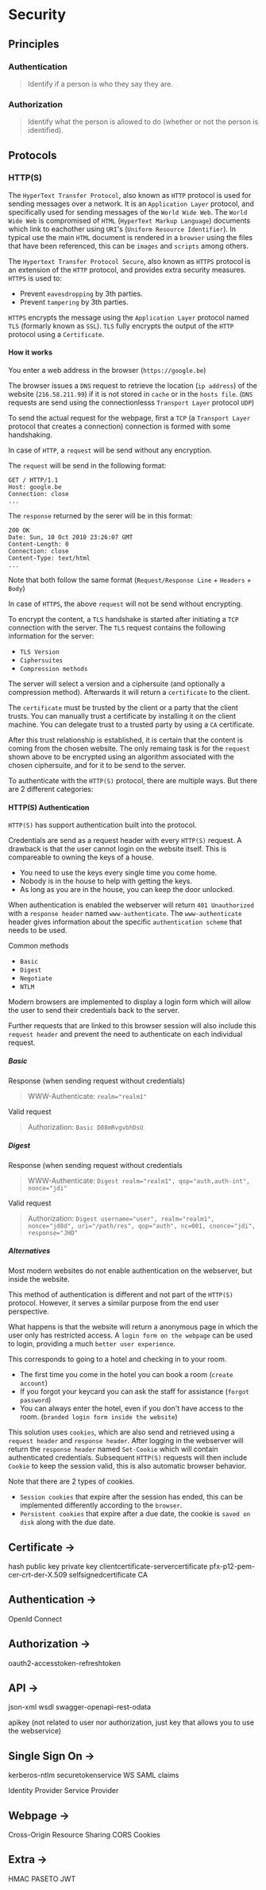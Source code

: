 # Security

## Principles

### Authentication

> Identify if a person is who they say they are.

### Authorization

> Identify what the person is allowed to do (whether or not the person is identified).

## Protocols

### HTTP(S)

The `HyperText Transfer Protocol`, also known as `HTTP` protocol is used for sending messages over a network.
It is an `Application Layer` protocol, and specifically used for sending messages of the `World Wide Web`.
The `World Wide Web` is compromised of `HTML` (`HyperText Markup Language`) documents which link to eachother using `URI`'s (`Uniform Resource Identifier`). In typical use the main `HTML` document is rendered in a `browser` using the files that have been referenced, this can be `images` and `scripts` among others.

The `Hypertext Transfer Protocol Secure`, also known as `HTTPS` protocol is an extension of the `HTTP` protocol, and provides extra security measures. 
`HTTPS` is used to:
- Prevent `eavesdropping` by 3th parties.
- Prevent `tampering` by 3th parties.

`HTTPS` encrypts the message using the `Application Layer` protocol named `TLS` (formarly known as `SSL`).
`TLS` fully encrypts the output of the `HTTP` protocol using a `Certificate`.

#### How it works 

You enter a web address in the browser (`https://google.be`)

The browser issues a `DNS` request to retrieve the location (`ip address`) of the website (`216.58.211.99`) if it is not stored in `cache` or in the `hosts file`. (`DNS` requests are send using the connectionlesss `Transport Layer` protocol `UDP`)

To send the actual request for the webpage, first a `TCP` (a `Transport Layer` protocol that creates a connection) connection is formed with some handshaking.

In case of `HTTP`, a `request` will be send without any encryption. 

The `request` will be send in the following format:

    GET / HTTP/1.1
    Host: google.be
    Connection: close
    ...

The `response` returned by the serer will be in this format:

    200 OK
    Date: Sun, 10 Oct 2010 23:26:07 GMT
    Content-Length: 0
    Connection: close
    Content-Type: text/html
    ...

Note that both follow the same format (`Request/Response Line` + `Headers` + `Body`)

In case of `HTTPS`, the above `request` will not be send without encrypting.

To encrypt the content, a `TLS` handshake is started after initiating a `TCP` connection with the server.
The `TLS` request contains the following information for the server:

- `TLS Version`
- `Ciphersuites`
- `Compression methods`

The server will select a version and a ciphersuite (and optionally a compression method).
Afterwards it will return a `certificate` to the client.

The `certificate` must be trusted by the client or a party that the client trusts. 
You can manually trust a certificate by installing it on the client machine.
You can delegate trust to a trusted party by using a `CA` certificate.

After this trust relationship is established, it is certain that the content is coming from the chosen website.
The only remaing task is for the `request` shown above to be encrypted using an algorithm associated with the chosen ciphersuite, and for it to be send to the server.

To authenticate with the `HTTP(S)` protocol, there are multiple ways. But there are 2 different categories:

#### HTTP(S) Authentication

`HTTP(S)` has support authentication built into the protocol.

Credentials are send as a request header with every `HTTP(S)` request.
A drawback is that the user cannot login on the website itself.
This is compareable to owning the keys of a house.

- You need to use the keys every single time you come home.
- Nobody is in the house to help with getting the keys.
- As long as you are in the house, you can keep the door unlocked.

When authentication is enabled the webserver will return `401 Unauthorized` with a `response header` named `www-authenticate`.
The `www-authenticate` header gives information about the specific `authentication scheme` that needs to be used.

Common methods

- `Basic`
- `Digest` 
- `Negotiate`
- `NTLM`

Modern browsers are implemented to display a login form which will allow the user to send their credentials back to the server.

Further requests that are linked to this browser session will also include this `request header` and prevent the need to authenticate on each individual request.

##### Basic

Response (when sending request without credentials)

> WWW-Authenticate: `realm="realm1"`

Valid request

> Authorization: `Basic D08mRvgvbhDsU`

##### Digest

Response (when sending request without credentials

> WWW-Authenticate: `Digest realm="realm1", qop="auth,auth-int", nonce="jdi"`

Valid request

> Authorization: `Digest username="user", realm="realm1", nonce="jd8d", uri="/path/res", qop="auth", nc=001, cnonce="jdi", response="JHD"`

##### Alternatives

Most modern websites do not enable authentication on the webserver, but inside the website.

This method of authentication is different and not part of the `HTTP(S)` protocol.
However, it serves a similar purpose from the end user perspective.

What happens is that the website will return a anonymous page in which the user only has restricted access.
A `login form on the webpage` can be used to login, providing a much `better user experience`.

This corresponds to going to a hotel and checking in to your room.
- The first time you come in the hotel you can book a room (`create account`)
- If you forgot your keycard you can ask the staff for assistance (`forgot password`)
- You can always enter the hotel, even if you don't have access to the room. (`branded login form inside the website`)

This solution uses `cookies`, which are also send and retrieved using a `request header` and `response header`.
After logging in the webserver will return the `response header` named `Set-Cookie` which will contain authenticated credentials.
Subsequent `HTTP(S)` requests will then include `Cookie` to keep the session valid, this is also automatic browser behavior.

Note that there are 2 types of cookies.

- `Session cookies` that expire after the session has ended, this can be implemented differently according to the `browser`.
- `Persistent cookies` that expire after a due date, the cookie is `saved on disk` along with the due date.

## Certificate ->

hash
public key
private key
clientcertificate-servercertificate
pfx-p12-pem-cer-crt-der-X.509
selfsignedcertificate
CA

## Authentication -> 

OpenId Connect

## Authorization ->

oauth2-accesstoken-refreshtoken

## API ->

json-xml
wsdl
swagger-openapi-rest-odata

apikey (not related to user nor authorization, just key that allows you to use the webservice)

## Single Sign On -> 

kerberos-ntlm
securetokenservice
WS
SAML
claims

Identity Provider
Service Provider

## Webpage ->

Cross-Origin Resource Sharing CORS
Cookies

## Extra -> 

HMAC
PASETO
JWT
